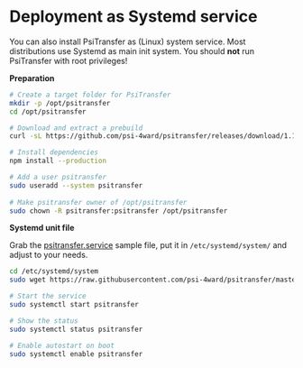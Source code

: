 # Deployment as Systemd service 

You can also install PsiTransfer as (Linux) system service. Most distributions
use Systemd as main init system. You should **not** run PsiTransfer with root privileges!

**Preparation**

```bash
# Create a target folder for PsiTransfer
mkdir -p /opt/psitransfer
cd /opt/psitransfer

# Download and extract a prebuild
curl -sL https://github.com/psi-4ward/psitransfer/releases/download/1.1.0-beta/psitransfer-1.1.0-beta.tar.gz | tar xz --strip 1

# Install dependencies
npm install --production

# Add a user psitransfer
sudo useradd --system psitransfer
 
# Make psitransfer owner of /opt/psitransfer
sudo chown -R psitransfer:psitransfer /opt/psitransfer 
```

**Systemd unit file**

Grab the [psitransfer.service](https://github.com/psi-4ward/psitransfer/blob/master/docs/psitransfer.service)
sample file, put it in `/etc/systemd/system/` and adjust to your needs.

```bash
cd /etc/systemd/system
sudo wget https://raw.githubusercontent.com/psi-4ward/psitransfer/master/docs/psitransfer.service

# Start the service
sudo systemctl start psitransfer

# Show the status
sudo systemctl status psitransfer

# Enable autostart on boot
sudo systemctl enable psitransfer
```
